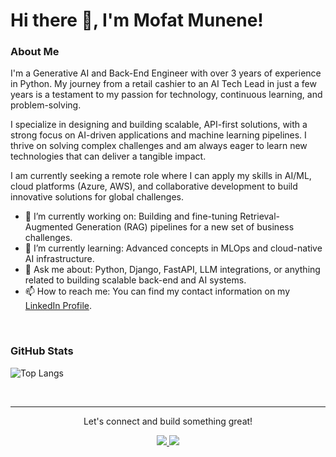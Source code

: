 # Hi there 👋, I'm Mofat Munene!

### About Me

I'm a Generative AI and Back-End Engineer with over 3 years of experience in Python. My journey from a retail cashier to an AI Tech Lead in just a few years is a testament to my passion for technology, continuous learning, and problem-solving.

I specialize in designing and building scalable, API-first solutions, with a strong focus on AI-driven applications and machine learning pipelines. I thrive on solving complex challenges and am always eager to learn new technologies that can deliver a tangible impact.

I am currently seeking a remote role where I can apply my skills in AI/ML, cloud platforms (Azure, AWS), and collaborative development to build innovative solutions for global challenges.

* 🔭 I’m currently working on: Building and fine-tuning Retrieval-Augmented Generation (RAG) pipelines for a new set of business challenges.
* 🌱 I’m currently learning: Advanced concepts in MLOps and cloud-native AI infrastructure.
* 💬 Ask me about: Python, Django, FastAPI, LLM integrations, or anything related to building scalable back-end and AI systems.
* 📫 How to reach me: You can find my contact information on my [LinkedIn Profile](https://linkedin.com/in/mofat06).

<br>

### GitHub Stats

![Top Langs](https://github-readme-stats.vercel.app/api/top-langs/?username=DAMunene&layout=compact&theme=radical)

<br>

---
<div align="center">
  <p> Let's connect and build something great! </p>
  <a href="https://linkedin.com/in/mofat06">
    <img src="https://img.shields.io/badge/-LinkedIn-blue?style=flat&logo=linkedin&logoColor=white" />
  </a>
  <a href="mailto:muriukimoff6@gmail.com">
    <img src="https://img.shields.io/badge/-Email-red?style=flat&logo=gmail&logoColor=white" />
  </a>
</div>
